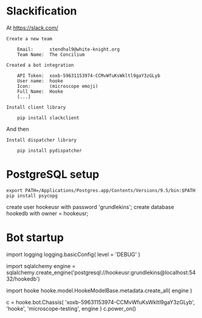 # Slackification

At https://slack.com/

	Create a new team
	
		Email:		stendhal9@white-knight.org
		Team Name:	The Concilium
		
	Created a bot integration
	
		API Token:	xoxb-59631153974-CCMvWfuKsWkltl9gaY3zGLyb
		User name:	hooke
		Icon:		(microscope emoji)
		Full Name:	Hooke
		[...]
		
	Install client library
	
		pip install slackclient
		
And then

	Install dispatcher library
	
		pip install pydispatcher


# PostgreSQL setup

    export PATH=/Applications/Postgres.app/Contents/Versions/9.5/bin:$PATH
	pip install psycopg

create user hookeusr with password 'grundlekins';
create database hookedb with owner = hookeusr;

		
# Bot startup

import logging
logging.basicConfig( level = 'DEBUG' )

import sqlalchemy
engine = sqlalchemy.create_engine('postgresql://hookeusr:grundlekins@localhost:5432/hookedb')

import hooke
hooke.model.HookeModelBase.metadata.create_all( engine )

c = hooke.bot.Chassis( 'xoxb-59631153974-CCMvWfuKsWkltl9gaY3zGLyb', 'hooke', 'microscope-testing', engine )
c.power_on()
